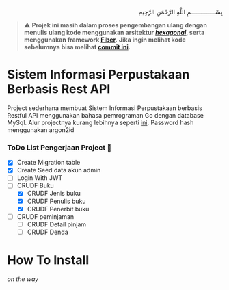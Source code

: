 <p align="right">
بِسْــــــــــــــمِ اللَّهِ الرَّحْمَنِ الرَّحِيم 
</p>

> ⚠️ **Projek ini masih dalam proses pengembangan ulang dengan menulis ulang kode menggunakan arsitektur [_hexagonal_](https://blog.octo.com/en/hexagonal-architecture-three-principles-and-an-implementation-example/), serta menggunakan framework [Fiber](https://gofiber.io/).**
**Jika ingin melihat kode sebelumnya bisa melihat [commit ini](https://github.com/afrizal423/Golang-Perpustakaan-Restful-API/tree/d451e99fd6cdb506accd16b969ffc901dfc81dac).** 

# Sistem Informasi Perpustakaan Berbasis Rest API

Project sederhana membuat Sistem Informasi Perpustakaan berbasis Restful API menggunakan bahasa pemrograman Go dengan database MySql. Alur projectnya kurang lebihnya seperti [ini](https://core.ac.uk/download/pdf/12347733.pdf). Password hash menggunakan argon2id


### ToDo List Pengerjaan Project :pushpin:
- [x] Create Migration table
- [x] Create Seed data akun admin
- [ ] Login With JWT
- [ ] CRUDF Buku
    - [x] CRUDF Jenis buku
    - [x] CRUDF Penulis buku
    - [x] CRUDF Penerbit buku
- [ ] CRUDF peminjaman
    - [ ] CRUDF Detail pinjam
    - [ ] CRUDF Denda

# How To Install
_on the way_
